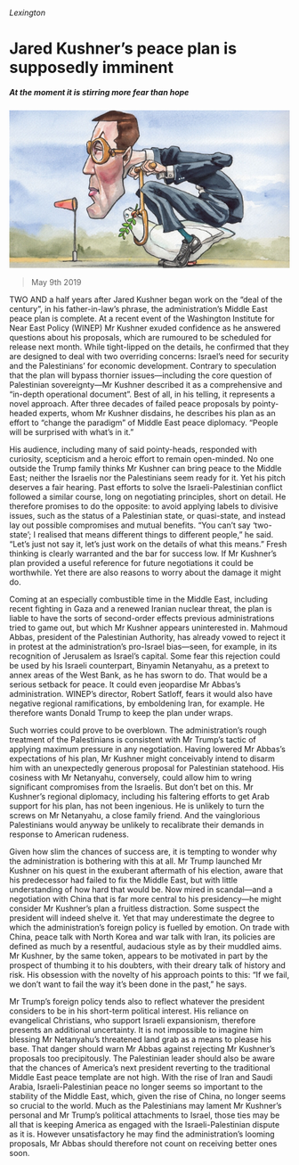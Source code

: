 ###### Lexington

# Jared Kushner’s peace plan is supposedly imminent 

##### At the moment it is stirring more fear than hope 

![image](images/20190511_USD000_0.jpg) 

> May 9th 2019 

TWO AND a half years after Jared Kushner began work on the “deal of the century”, in his father-in-law’s phrase, the administration’s Middle East peace plan is complete. At a recent event of the Washington Institute for Near East Policy (WINEP) Mr Kushner exuded confidence as he answered questions about his proposals, which are rumoured to be scheduled for release next month. While tight-lipped on the details, he confirmed that they are designed to deal with two overriding concerns: Israel’s need for security and the Palestinians’ for economic development. Contrary to speculation that the plan will bypass thornier issues—including the core question of Palestinian sovereignty—Mr Kushner described it as a comprehensive and “in-depth operational document”. Best of all, in his telling, it represents a novel approach. After three decades of failed peace proposals by pointy-headed experts, whom Mr Kushner disdains, he describes his plan as an effort to “change the paradigm” of Middle East peace diplomacy. “People will be surprised with what’s in it.” 

His audience, including many of said pointy-heads, responded with curiosity, scepticism and a heroic effort to remain open-minded. No one outside the Trump family thinks Mr Kushner can bring peace to the Middle East; neither the Israelis nor the Palestinians seem ready for it. Yet his pitch deserves a fair hearing. Past efforts to solve the Israeli-Palestinian conflict followed a similar course, long on negotiating principles, short on detail. He therefore promises to do the opposite: to avoid applying labels to divisive issues, such as the status of a Palestinian state, or quasi-state, and instead lay out possible compromises and mutual benefits. “You can’t say ‘two-state’; I realised that means different things to different people,” he said. “Let’s just not say it, let’s just work on the details of what this means.” Fresh thinking is clearly warranted and the bar for success low. If Mr Kushner’s plan provided a useful reference for future negotiations it could be worthwhile. Yet there are also reasons to worry about the damage it might do. 

Coming at an especially combustible time in the Middle East, including recent fighting in Gaza and a renewed Iranian nuclear threat, the plan is liable to have the sorts of second-order effects previous administrations tried to game out, but which Mr Kushner appears uninterested in. Mahmoud Abbas, president of the Palestinian Authority, has already vowed to reject it in protest at the administration’s pro-Israel bias—seen, for example, in its recognition of Jerusalem as Israel’s capital. Some fear this rejection could be used by his Israeli counterpart, Binyamin Netanyahu, as a pretext to annex areas of the West Bank, as he has sworn to do. That would be a serious setback for peace. It could even jeopardise Mr Abbas’s administration. WINEP’s director, Robert Satloff, fears it would also have negative regional ramifications, by emboldening Iran, for example. He therefore wants Donald Trump to keep the plan under wraps. 

Such worries could prove to be overblown. The administration’s rough treatment of the Palestinians is consistent with Mr Trump’s tactic of applying maximum pressure in any negotiation. Having lowered Mr Abbas’s expectations of his plan, Mr Kushner might conceivably intend to disarm him with an unexpectedly generous proposal for Palestinian statehood. His cosiness with Mr Netanyahu, conversely, could allow him to wring significant compromises from the Israelis. But don’t bet on this. Mr Kushner’s regional diplomacy, including his faltering efforts to get Arab support for his plan, has not been ingenious. He is unlikely to turn the screws on Mr Netanyahu, a close family friend. And the vainglorious Palestinians would anyway be unlikely to recalibrate their demands in response to American rudeness. 

Given how slim the chances of success are, it is tempting to wonder why the administration is bothering with this at all. Mr Trump launched Mr Kushner on his quest in the exuberant aftermath of his election, aware that his predecessor had failed to fix the Middle East, but with little understanding of how hard that would be. Now mired in scandal—and a negotiation with China that is far more central to his presidency—he might consider Mr Kushner’s plan a fruitless distraction. Some suspect the president will indeed shelve it. Yet that may underestimate the degree to which the administration’s foreign policy is fuelled by emotion. On trade with China, peace talk with North Korea and war talk with Iran, its policies are defined as much by a resentful, audacious style as by their muddled aims. Mr Kushner, by the same token, appears to be motivated in part by the prospect of thumbing it to his doubters, with their dreary talk of history and risk. His obsession with the novelty of his approach points to this: “If we fail, we don’t want to fail the way it’s been done in the past,” he says. 

Mr Trump’s foreign policy tends also to reflect whatever the president considers to be in his short-term political interest. His reliance on evangelical Christians, who support Israeli expansionism, therefore presents an additional uncertainty. It is not impossible to imagine him blessing Mr Netanyahu’s threatened land grab as a means to please his base. That danger should warn Mr Abbas against rejecting Mr Kushner’s proposals too precipitously. The Palestinian leader should also be aware that the chances of America’s next president reverting to the traditional Middle East peace template are not high. With the rise of Iran and Saudi Arabia, Israeli-Palestinian peace no longer seems so important to the stability of the Middle East, which, given the rise of China, no longer seems so crucial to the world. Much as the Palestinians may lament Mr Kushner’s personal and Mr Trump’s political attachments to Israel, those ties may be all that is keeping America as engaged with the Israeli-Palestinian dispute as it is. However unsatisfactory he may find the administration’s looming proposals, Mr Abbas should therefore not count on receiving better ones soon. 

